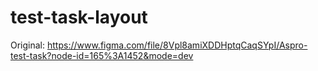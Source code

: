 # test-task-layout
Original:
https://www.figma.com/file/8Vpl8amiXDDHptqCaqSYpI/Aspro-test-task?node-id=165%3A1452&mode=dev